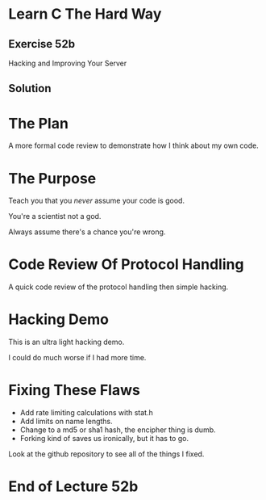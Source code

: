 Learn C The Hard Way
=======

Exercise 52b
----

Hacking and Improving Your Server

Solution
----



The Plan
====

A more formal code review to demonstrate how I think 
about my own code.



The Purpose
====

Teach you that you *never* assume your code is good. 

You're a scientist not a god. 

Always assume there's a chance you're wrong.



Code Review Of Protocol Handling
====

A quick code review of the protocol handling then simple hacking.




Hacking Demo
====

This is an ultra light hacking demo.

I could do much worse if I had more time.



Fixing These Flaws
====

* Add rate limiting calculations with stat.h
* Add limits on name lengths.
* Change to a md5 or sha1 hash, the encipher thing is dumb.
* Forking kind of saves us ironically, but it has to go.

Look at the github repository to see all of the things I fixed.




End of Lecture 52b
=====



